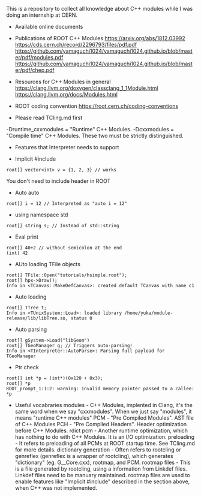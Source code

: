 This is a repository to collect all knowledge about C++ modules while I was doing an internship at CERN.

* Available online documents
- Publications of ROOT C++ Modules
https://arxiv.org/abs/1812.03992
https://cds.cern.ch/record/2296793/files/pdf.pdf
https://github.com/yamaguchi1024/yamaguchi1024.github.io/blob/master/pdf/modules.pdf
https://github.com/yamaguchi1024/yamaguchi1024.github.io/blob/master/pdf/chep.pdf

- Resources for C++ Modules in general
https://clang.llvm.org/doxygen/classclang_1_1Module.html
https://clang.llvm.org/docs/Modules.html

* ROOT coding convention
https://root.cern.ch/coding-conventions

* Please read TCling.md first

-Druntime_cxxmodules = "Runtime" C++ Modules.
-Dcxxmodules = "Compile time" C++ Modules.
These two must be strictly distinguished.

* Features that Interpreter needs to support
- Implicit #include
```
root[] vector<int> v = {1, 2, 3} // works
```
You don't need to include header in ROOT

- Auto auto
```
root[] i = 12 // Interpreted as "auto i = 12"
```

- using namespace std
```
root[] string s; // Instead of std::string
```

- Eval print
```
root[] 40+2 // without semicolon at the end
(int) 42
```

- AUto loading TFile objects
```
root[] TFile::Open("tutorials/hsimple.root");
root[] hpx->Draw();
Info in <TCanvas::MakeDefCanvas>: created default TCanvas with name c1
```

- Auto loading
```
root[] TTree t;
Info in <TUnixSystem::Load>: loaded library /home/yuka/module-release/lib/libTree.so, status 0
```

- Auto parsing
```
root[] gSystem->Load("libGeom")
root[] TGeoManager g; // Triggers auto-parsing!
Info in <TInterpreter::AutoParse>: Parsing full payload for TGeoManager
```

- Ptr check
```
root[] int *p = (int*)(0x120 + 0x3);
root[] *p
ROOT_prompt_1:1:2: warning: invalid memory pointer passed to a callee: *p
```


* Useful vocabraries
modules - C++ Modules, implented in Clang, it's the same word when we say "cxxmodules". When we just say "modules", it means "runtime C++ modules"
PCM - "Pre Compiled Modules". AST file of C++ Modules
PCH - "Pre Compiled Headers". Header optimization before C++ Modules.
rdict pcm - Another runtime optimization, which has nothing to do with C++ Modules. It is an I/O optimization.
preloading - It refers to preloading of all PCMs at ROOT startup time. See TCling.md for more details.
dictionary generation - Often refers to rootcling or genreflex (genreflex is a wrapper of rootcling), which generates "dictionary" (eg. G__Core.cxx), rootmap, and PCM.
rootmap files - This is a file generated by rootcling, using a information from Linkdef files. Linkdef files need to be manuary maintained. rootmap files are used to enable features like "Implicit #include" described in the section above, when C++ was not implemented.

